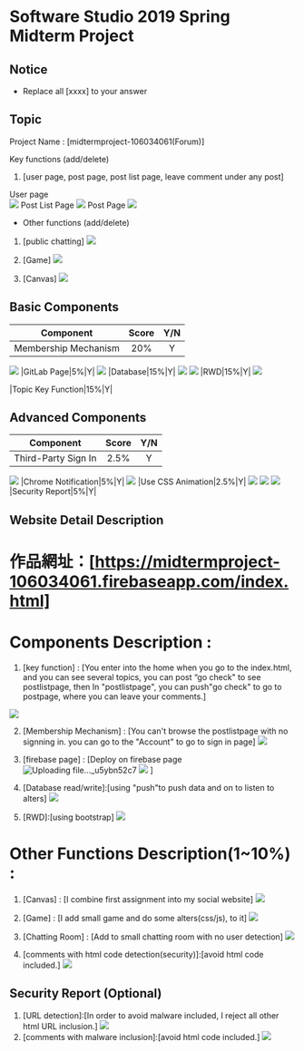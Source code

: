 # Software Studio 2019 Spring Midterm Project

## Notice
* Replace all [xxxx] to your answer

## Topic

Project Name : [midtermproject-106034061(Forum)]

Key functions (add/delete)

1. [user page, post page, post list page, leave comment under any post]

User page                
![](https://i.imgur.com/OuwnTDV.png)
Post List Page
![](https://i.imgur.com/ZpCqOpw.png)
Post Page
![](https://i.imgur.com/aak5zrz.png)

* Other functions (add/delete)
1. [public chatting]
![](https://i.imgur.com/mCZQv7O.jpg)

2. [Game]
![](https://i.imgur.com/EU7k3dJ.jpg)
3. [Canvas]
![](https://i.imgur.com/H2optqT.png)



## Basic Components
|Component|Score|Y/N|
|:-:|:-:|:-:|
|Membership Mechanism|20%|Y|
![](https://i.imgur.com/P9F6ByJ.png)
|GitLab Page|5%|Y|
![](https://i.imgur.com/LLPfIc3.png)
|Database|15%|Y|
![](https://i.imgur.com/RkqSewn.png)
![](https://i.imgur.com/hjP32Oh.png)
|RWD|15%|Y|
![](https://i.imgur.com/fbO0ZK6.png)

|Topic Key Function|15%|Y|

## Advanced Components
|Component|Score|Y/N|
|:-:|:-:|:-:|
|Third-Party Sign In|2.5%|Y|
![](https://i.imgur.com/DPCvVfi.png)
|Chrome Notification|5%|Y|
![](https://i.imgur.com/YqBSYz7.png)
|Use CSS Animation|2.5%|Y|
![](https://i.imgur.com/jFZanju.png)
![](https://i.imgur.com/agguq2v.png)
![](https://i.imgur.com/bqnePgx.jpg)
|Security Report|5%|Y|

## Website Detail Description

# 作品網址：[https://midtermproject-106034061.firebaseapp.com/index.html]

# Components Description : 
1. [key function] : [You enter into the home when you go to the index.html, and you can see several topics, you can post “go check" to see postlistpage, then In "postlistpage", you can push"go check" to go to postpage, where you can leave your comments.]

![](https://i.imgur.com/o83wpeU.png)

2. [Membership Mechanism] : [You can't browse the postlistpage with no signning in. you can go to the "Account" to go to sign in page]
![](https://i.imgur.com/jk02Bd9.png)

3. [firebase page] : [Deploy on firebase page![Uploading file..._u5ybn52c7]()
![](https://i.imgur.com/BHbiReh.png)
]
4. [Database read/write]:[using "push"to push data and on to listen to alters]
![](https://i.imgur.com/5Eb1Rvg.png)
5. [RWD]:[using bootstrap]
![](https://i.imgur.com/UZ9QAdd.png)

# Other Functions Description(1~10%) : 
1. [Canvas] : [I combine first assignment into my social website]
![](https://i.imgur.com/SkVuBDc.png)

2. [Game] : [I add small game and do some alters(css/js), to it]
![](https://i.imgur.com/nMAiaTj.png)

3. [Chatting Room] : [Add to small chatting room with no user detection]
![](https://i.imgur.com/ULEoTwf.png)
4. [comments with html code detection(security)]:[avoid html code included.]
![](https://i.imgur.com/Af6NY7C.png)

## Security Report (Optional)
1. [URL detection]:[In order to avoid malware included, I reject all other html URL inclusion.]
![](https://i.imgur.com/t4PFzlz.png)
2. [comments with malware inclusion]:[avoid html code included.]
![](https://i.imgur.com/dAHU6UU.png)
